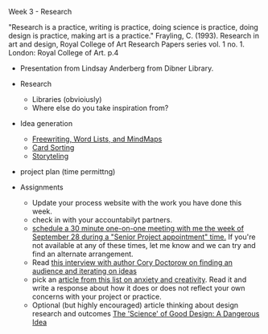 Week 3 - Research

"Research is a practice, writing is practice, doing science is practice, doing design is practice, making art is a practice." 
Frayling, C. (1993). Research in art and design, Royal College of Art Research Papers series vol. 1 no. 1. London: Royal College of Art. p.4

* Presentation from Lindsay Anderberg from Dibner Library.
* Research
  * Libraries (obvioiusly)
  * Where else do you take inspiration from?
* Idea generation
  * [Freewriting, Word Lists, and MindMaps](../exercises.md) 
  * [Card Sorting](../sorts.md)
  * [Storyteling](../storytelling.md)
* project plan (time permittng)
  
* Assignments
  * Update your process website with the work you have done this week.
  * check in with your accountabilyt partners.
  * [schedule a 30 minute one-on-one meeting with me the week of September 28 during a "Senior Project appointment" time.](https://calendar.google.com/calendar/u/0/selfsched?sstoken=UU5jZVJkYmh0Sk4yfGRlZmF1bHR8YThjZDQ3NjAxYjJlMDNhMWZiNTQ5OWJiYjRjMDMxYTQ&pli=1) If you're not available at any of these times, let me know and we can try and find an alternate arrangement.
  * Read [this interview with author Cory Doctorow on finding an audience and iterating on ideas](https://thecreativeindependent.com/people/writer-cory-doctorow-on-living-in-the-future-while-trying-to-create-a-better-one/)
  * pick an [article from this list on anxiety and creativity](https://thecreativeindependent.com/themes/#creative-anxiety). Read it and write a response about how it does or does not reflect your own concerns with your project or practice. 
  * Optional (but highly encouraged) article thinking about design research and outcomes [The 'Science' of Good Design: A Dangerous Idea](https://www.theatlantic.com/business/archive/2011/05/the-science-of-good-design-a-dangerous-idea/238750/)
  
